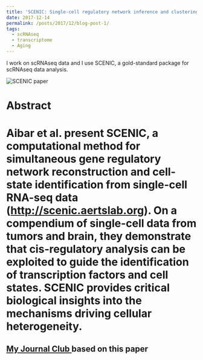 ```yaml
---
title: 'SCENIC: Single-cell regulatory network inference and clustering. '
date: 2017-12-14
permalink: /posts/2017/12/blog-post-1/
tags:
  - scRNAseq
  - transcriptome
  - Aging
---
```


I work on scRNAseq data and I use SCENIC, a gold-standard package for scRNAseq data analysis.

![SCENIC paper](https://fred3ric.github.io/images/Scenic_firstpage.png)

Abstract
======
Aibar et al. present SCENIC, a computational method for simultaneous gene regulatory network reconstruction and cell-state identification from single-cell RNA-seq data (http://scenic.aertslab.org). On a compendium of single-cell data from tumors and brain, they demonstrate that cis-regulatory analysis can be exploited to guide the identification of transcription factors and cell states. SCENIC provides critical biological insights into the mechanisms driving cellular heterogeneity.
======

<a href='http://fred3ric.github.io/files/JC_Scenic_08122017.pdf'> My Journal Club </a> based on this paper
------
